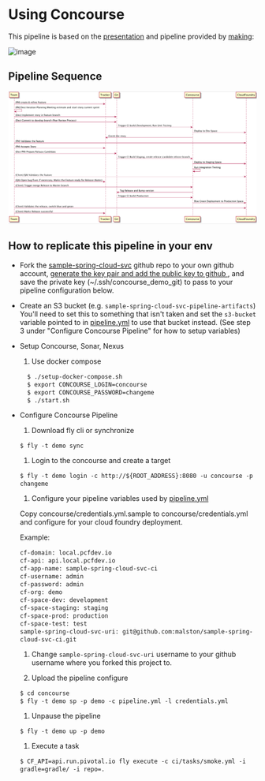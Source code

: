 # Using Concourse

This pipeline is based on the [presentation](http://www.slideshare.net/makingx/concourse-ci-meetup-demo) and pipeline provided by [making](https://github.com/making/concourse-ci-demo):

![image](https://qiita-image-store.s3.amazonaws.com/0/1852/a560e677-2ee9-398b-4548-b64d93b87a75.png)

## Pipeline Sequence

![image](/concourse/images/sequence_diagram.png "Sequence Diagram")


## How to replicate this pipeline in your env

* Fork the [sample-spring-cloud-svc](https://github.com/pivotalservices/sample-spring-cloud-svc) github repo to your own github account, [ generate the key pair and add the public key to github ](https://help.github.com/articles/generating-ssh-keys), and save the private key (~/.ssh/concourse_demo_git)
to pass to your pipeline configuration below.

* Create an S3 bucket (e.g. `sample-spring-cloud-svc-pipeline-artifacts`)
You'll need to set this to something that isn't taken and set the `s3-bucket` variable pointed to in [pipeline.yml](pipeline.yml) to use that bucket instead. (See step 3 under "Configure Concourse Pipeline" for how to setup variables)

* Setup Concourse, Sonar, Nexus

  1. Use docker compose
  ```console
    $ ./setup-docker-compose.sh
    $ export CONCOURSE_LOGIN=concourse
    $ export CONCOURSE_PASSWORD=changeme
    $ ./start.sh
  ```

* Configure Concourse Pipeline

  1. Download fly cli or synchronize
    ```console
    $ fly -t demo sync
    ```

  1. Login to the concourse and create a target
    ```console
    $ fly -t demo login -c http://${ROOT_ADDRESS}:8080 -u concourse -p changeme
    ```

  1. Configure your pipeline variables used by [pipeline.yml](pipeline.yml)

    Copy concourse/credentials.yml.sample to concourse/credentials.yml and configure for your cloud foundry deployment.

    Example:
    ```
    cf-domain: local.pcfdev.io
    cf-api: api.local.pcfdev.io
    cf-app-name: sample-spring-cloud-svc-ci
    cf-username: admin
    cf-password: admin
    cf-org: demo
    cf-space-dev: development
    cf-space-staging: staging
    cf-space-prod: production
    cf-space-test: test
    sample-spring-cloud-svc-uri: git@github.com:malston/sample-spring-cloud-svc-ci.git
    ```

  1. Change `sample-spring-cloud-svc-uri` username to your github username where you forked this project to.

  1. Upload the pipeline configure

    ```console
    $ cd concourse
    $ fly -t demo sp -p demo -c pipeline.yml -l credentials.yml
    ```

  1. Unpause the pipeline

    ```console
    $ fly -t demo up -p demo
    ```

  1. Execute a task

    ```console
    $ CF_API=api.run.pivotal.io fly execute -c ci/tasks/smoke.yml -i gradle=gradle/ -i repo=.
    ```
